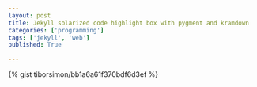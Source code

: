 ```yaml
---
layout: post
title: Jekyll solarized code highlight box with pygment and kramdown
categories: ['programming']
tags: ['jekyll', 'web']
published: True

---
```


{% gist tiborsimon/bb1a6a61f370bdf6d3ef %}

